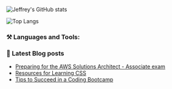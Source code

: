 ![Jeffrey's GitHub stats](https://github-readme-stats.vercel.app/api?username=jeffreyquan&theme=tokyonight&show_icons=true)

![Top Langs](https://github-readme-stats.vercel.app/api/top-langs/?username=jeffreyquan&theme=tokyonight&layout=compact&hide=java,ruby)

### ⚒️ Languages and Tools:

### 📝 Latest Blog posts

<!-- BLOG-POST-LIST:START -->
- [Preparing for the AWS Solutions Architect - Associate exam](https://www.jeffreyquan.com/blog/preparing-for-the-aws-solutions-architect-associate-exam)
- [Resources for Learning CSS](https://www.jeffreyquan.com/blog/resources-for-learning-css)
- [Tips to Succeed in a Coding Bootcamp](https://www.jeffreyquan.com/blog/tips-to-succeed-in-a-coding-bootcamp)
<!-- BLOG-POST-LIST:END -->
